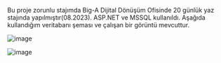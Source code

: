 Bu proje zorunlu stajımda Big-A Dijital Dönüşüm Ofisinde 20 günlük yaz stajında yapılmıştır(08.2023). 
ASP.NET ve MSSQL kullanıldı. Aşağıda kullandığım veritabanı şeması ve çalışan bir görüntü mevcuttur.

![image](https://github.com/beyzabrn25/skiResortWebsite/assets/106341351/dbb94250-61bd-4585-8427-d80768433fc3)

![image](https://github.com/beyzabrn25/skiResortWebsite/assets/106341351/4237143a-b69d-4537-be2f-2de2cf197f57)
